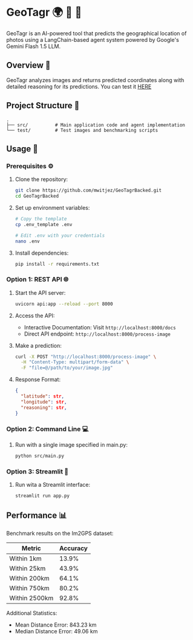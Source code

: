 # GeoTagr 🌍 📸 🤖

GeoTagr is an AI-powered tool that predicts the geographical location of photos using a LangChain-based agent system powered by Google's Gemini Flash 1.5 LLM.

## Overview 🎯

GeoTagr analyzes images and returns predicted coordinates along with detailed reasoning for its predictions. You can test it [HERE](https://huggingface.co/spaces/mwitjez/GeoTagr)

## Project Structure 📁

```
.
├── src/          # Main application code and agent implementation
└── test/         # Test images and benchmarking scripts
```

## Usage 🔄

### Prerequisites ⚙️

1. Clone the repository:
   ```bash
   git clone https://github.com/mwitjez/GeoTagrBacked.git
   cd GeoTagrBacked
   ```

2. Set up environment variables:
   ```bash
   # Copy the template
   cp .env_template .env
   
   # Edit .env with your credentials
   nano .env
   ```

3. Install dependencies:
   ```bash
   pip install -r requirements.txt
   ```

### Option 1: REST API 🌐

1. Start the API server:
   ```bash
   uvicorn api:app --reload --port 8000
   ```

2. Access the API:
   - Interactive Documentation: Visit `http://localhost:8000/docs`
   - Direct API endpoint: `http://localhost:8000/process-image`

3. Make a prediction:
   ```bash
   curl -X POST "http://localhost:8000/process-image" \
     -H "Content-Type: multipart/form-data" \
     -F "file=@/path/to/your/image.jpg"
   ```

4. Response Format:
   ```json
   {
     "latitude": str,
     "longitude": str,
     "reasoning": str,
   }
   ```

### Option 2: Command Line 💻

1. Run with a single image specified in main.py:
   ```bash
   python src/main.py
   ```

### Option 3: Streamlit 🎈

1. Run wita a Streamlit interface:
   ```bash
   streamlit run app.py
   ```

## Performance 📊

Benchmark results on the Im2GPS dataset:

| Metric | Accuracy |
|--------|----------|
| Within 1km | 13.9% |
| Within 25km | 43.9% |
| Within 200km | 64.1% |
| Within 750km | 80.2% |
| Within 2500km | 92.8% |

Additional Statistics:
- Mean Distance Error: 843.23 km
- Median Distance Error: 49.06 km
